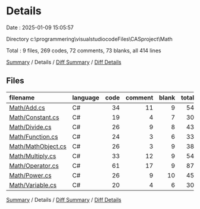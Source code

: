 # Details

Date : 2025-01-09 15:05:57

Directory c:\\programmering\\visualstudiocodeFiles\\CASproject\\Math

Total : 9 files,  269 codes, 72 comments, 73 blanks, all 414 lines

[Summary](results.md) / Details / [Diff Summary](diff.md) / [Diff Details](diff-details.md)

## Files
| filename | language | code | comment | blank | total |
| :--- | :--- | ---: | ---: | ---: | ---: |
| [Math/Add.cs](/Math/Add.cs) | C# | 34 | 11 | 9 | 54 |
| [Math/Constant.cs](/Math/Constant.cs) | C# | 19 | 4 | 7 | 30 |
| [Math/Divide.cs](/Math/Divide.cs) | C# | 26 | 9 | 8 | 43 |
| [Math/Function.cs](/Math/Function.cs) | C# | 24 | 3 | 6 | 33 |
| [Math/MathObject.cs](/Math/MathObject.cs) | C# | 26 | 3 | 9 | 38 |
| [Math/Multiply.cs](/Math/Multiply.cs) | C# | 33 | 12 | 9 | 54 |
| [Math/Operator.cs](/Math/Operator.cs) | C# | 61 | 17 | 9 | 87 |
| [Math/Power.cs](/Math/Power.cs) | C# | 26 | 9 | 10 | 45 |
| [Math/Variable.cs](/Math/Variable.cs) | C# | 20 | 4 | 6 | 30 |

[Summary](results.md) / Details / [Diff Summary](diff.md) / [Diff Details](diff-details.md)